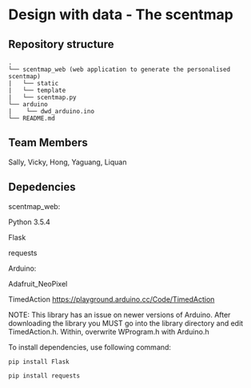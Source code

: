 # Design with data - The scentmap


## Repository structure
```
.
└── scentmap_web (web application to generate the personalised scentmap)
|	└── static
|	└── template
|	└── scentmap.py
└── arduino
|    └── dwd_arduino.ino
└── README.md
```

## Team Members
Sally,
Vicky,
Hong,
Yaguang,
Liquan

## Depedencies
scentmap_web:

  Python 3.5.4
  
  Flask
  
  requests
 
Arduino:

  Adafruit_NeoPixel
  
  TimedAction https://playground.arduino.cc/Code/TimedAction
  
  NOTE: This library has an issue on newer versions of Arduino. After downloading the library you MUST go into the library directory and edit TimedAction.h. Within, overwrite WProgram.h with Arduino.h
  

To install dependencies, use following command:
```
pip install Flask

pip install requests
```
